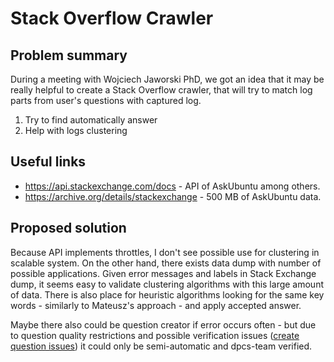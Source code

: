 # Stack Overflow Crawler
## Problem summary
During a meeting with Wojciech Jaworski PhD, we got an idea that it may be really helpful to create a Stack Overflow crawler, that will try to match log parts from user's questions with captured log.

1. Try to find automatically answer
2. Help with logs clustering

## Useful links
* https://api.stackexchange.com/docs - API of AskUbuntu among others.
* https://archive.org/details/stackexchange - 500 MB of AskUbuntu data.

## Proposed solution
Because API implements throttles, I don't see possible use for clustering in scalable system. On the other hand, there exists data dump with number of possible applications. Given error messages and labels in Stack Exchange dump, it seems easy to validate clustering algorithms with this large amount of data. There is also place for heuristic algorithms looking for the same key words - similarly to Mateusz's approach - and apply accepted answer.

Maybe there also could be question creator if error occurs often - but due to question quality restrictions and possible verification issues ([create question issues](https://api.stackexchange.com/docs/create-question)) it could only be semi-automatic and dpcs-team verified.
